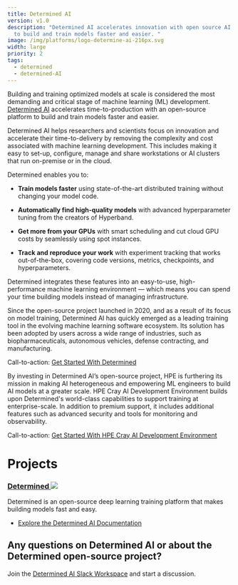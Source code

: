 ```yaml
---
title: Determined AI
version: v1.0
description: "Determined AI accelerates innovation with open source AI solutions
  to build and train models faster and easier. "
image: /img/platforms/logo-determine-ai-216px.svg
width: large
priority: 2
tags:
  - determined
  - determined-AI
---
```

Building and training optimized models at scale is considered the most demanding and critical stage of machine learning (ML) development. [Determined AI](https://www.determined.ai/) accelerates time-to-production with an open-source platform to build and train models faster and easier. 

Determined AI helps researchers and scientists focus on innovation and accelerate their time-to-delivery by removing the complexity and cost associated with machine learning development. This includes making it easy to set-up, configure, manage and share workstations or AI clusters that run on-premise or in the cloud. 

Determined enables you to: 

* **Train models faster** using state-of-the-art distributed training without changing your model code. 

* **Automatically find high-quality models** with advanced hyperparameter tuning from the creators of Hyperband. 

* **Get more from your GPUs** with smart scheduling and cut cloud GPU costs by seamlessly using spot instances. 

* **Track and reproduce your work** with experiment tracking that works out-of-the-box, covering code versions, metrics, checkpoints, and hyperparameters. 


Determined integrates these features into an easy-to-use, high-performance machine learning environment — which means you can spend your time building models instead of managing infrastructure. 

Since the open-source project launched in 2020, and as a result of its focus on model training, Determined AI has quickly emerged as a leading training tool in the evolving machine learning software ecosystem. Its solution has been adopted by users across a wide range of industries, such as biopharmaceuticals, autonomous vehicles, defense contracting, and manufacturing. 

Call-to-action: [Get Started With Determined](https://docs.determined.ai/latest/#get-started-locally)

By investing in Determined AI’s open-source project, HPE is furthering its mission in making AI heterogeneous and empowering ML engineers to build AI models at a greater scale. HPE Cray AI Development Environment builds upon Determined's world-class capabilities to support training at enterprise-scale. In addition to premium support, it includes additional features such as advanced security and tools for monitoring and observability.

Call-to-action: [Get Started With HPE Cray AI Development Environment](https://www.hpe.com/ai/cray-ai-development-environment)

# Projects

### [Determined ![](Github)](https://github.com/determined-ai/determined)

Determined is an open-source deep learning training platform that makes building models fast and easy.

* [Explore the Determined AI Documentation](https://docs.determined.ai/latest/)

## Any questions on Determined AI or about the Determined open-source project?

Join the [Determined AI Slack Workspace](https://join.slack.com/t/determined-community/shared_invite/zt-cnj7802v-KcVbaUrIzQOwmkmY7gP0Ew) and start a discussion.